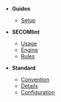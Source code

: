 - **Guides**

  - [Setup](README.md#installation)
  <!-- - [Releases](releases.md)
  - [Changes](changes.md) -->

- **SECOMlint**

  - [Usage](usage.md)
  - [Engine](engine.md)
  - [Rules](secomlint-rules.md)

- **Standard**
  - [Convention](convention.md)
  - [Details](fields.md)
  - [Configuration](template_config.md)
 


